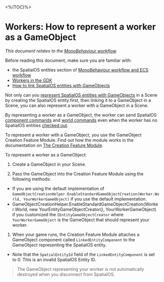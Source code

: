 [//]: # (Doc of docs reference 5.3)

<%(TOC)%>
# Workers: How to represent a worker as a GameObject
_This document relates to the [MonoBehaviour workflow]({{urlRoot}}/content/intro-workflows-spatialos-entities)._

Before reading this document, make sure you are familiar with:

* the SpatialOS entities section of  [MonoBehaviour workflow and ECS workflow]({{urlRoot}}/content/intro-workflows-spatialos-entities#spatialos-entities)
* [Workers in the GDK]({{urlRoot}}/content/workers/workers-in-the-gdk)
* [How to link SpatialOS entities with GameObjects]({{urlRoot}}/content/gameobject/linking-spatialos-entities)

Not only can you [represent SpatialOS entities with GameObjects]({{urlRoot}}/content/gameobject/linking-spatialos-entities) in a Scene by creating the SpatialOS entity first, then linking it to a GameObject in a Scene, you can also represent a worker with a GameObject in a Scene.

By representing a worker as a GameObject, the worker can send SpatialOS [component commands]({{urlRoot}}/content/gameobject/sending-receiving-commands) and [world commands]({{urlRoot}}/content/gameobject/world-commands) even when the worker has no SpatialOS entities [checked out]({{urlRoot}}/content/glossary#authority). 

To represent a worker with a GameObject, you use the GameObject Creation Feature Module. Find out how the module works in the documentation on [The Creation Feature Module]({{urlRoot}}/content/gameobject/linking-spatialos-entities).

To represent a worker as a GameObject:
1. Create a GameObject in your Scene.

1. Pass the GameObject into the Creation Feature Module using the following methods:
  *  If you are using the default implementation of `GameObjectCreationHelper.EnableStandardGameObjectCreation(Worker.World, YourWorkerGameObject)` if you use the default implementation.
  * GameObjectCreationHelper.EnableStandardGameObjectCreation(Worker.World, new YourEntityGameObjectCreator(), YourWorkerGameObject) if you customized the `IEntityGameObjectCreator` where `YourWorkerGameObject` is the GameObject that should represent your worker.
1.  When your game runs,  the Creation Feature Module attaches a GameObject component called `LinkedEntityComponent` to the GameObject representing the SpatialOS entity.</br>
  * Note that the `SpatialEntityId` field of the `LinkedEntityComponent` is set to 0. This is an invalid SpatialOS Entity ID.</br>

> The GameObject representing your worker is not automatically destroyed when you disconnect from SpatialOS.
